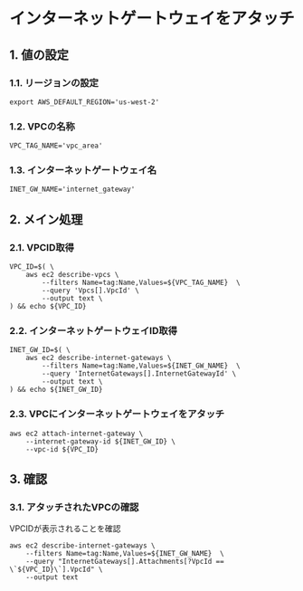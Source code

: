 <!-- omit in toc -->
# インターネットゲートウェイをアタッチ

## 1. 値の設定

### 1.1. リージョンの設定

    export AWS_DEFAULT_REGION='us-west-2'

### 1.2. VPCの名称

    VPC_TAG_NAME='vpc_area'

### 1.3. インターネットゲートウェイ名

    INET_GW_NAME='internet_gateway'

## 2. メイン処理

### 2.1. VPCID取得

    VPC_ID=$( \
        aws ec2 describe-vpcs \
            --filters Name=tag:Name,Values=${VPC_TAG_NAME}  \
            --query 'Vpcs[].VpcId' \
            --output text \
    ) && echo ${VPC_ID}

### 2.2. インターネットゲートウェイID取得

    INET_GW_ID=$( \
        aws ec2 describe-internet-gateways \
            --filters Name=tag:Name,Values=${INET_GW_NAME}  \
            --query 'InternetGateways[].InternetGatewayId' \
            --output text \
    ) && echo ${INET_GW_ID}

### 2.3. VPCにインターネットゲートウェイをアタッチ

    aws ec2 attach-internet-gateway \
        --internet-gateway-id ${INET_GW_ID} \
        --vpc-id ${VPC_ID}

## 3. 確認

### 3.1. アタッチされたVPCの確認

VPCIDが表示されることを確認

    aws ec2 describe-internet-gateways \
        --filters Name=tag:Name,Values=${INET_GW_NAME}  \
        --query "InternetGateways[].Attachments[?VpcId == \`${VPC_ID}\`].VpcId" \
        --output text

